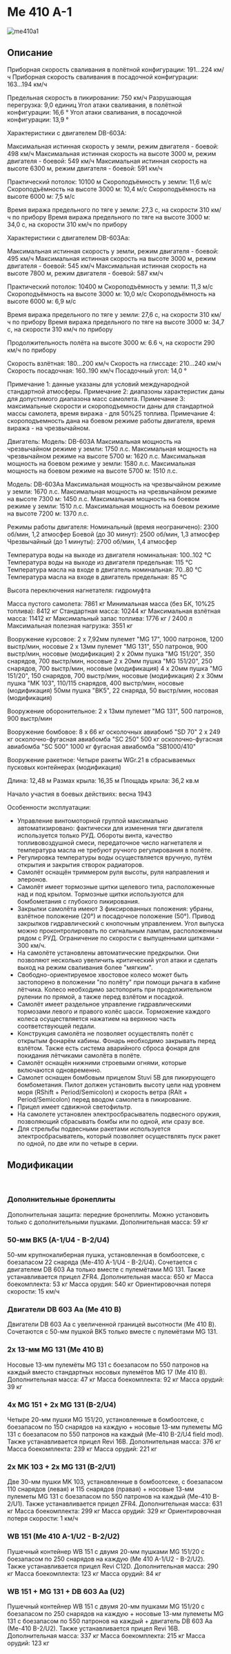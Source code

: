 ﻿# Me 410 A-1

![me410a1](../images/me410a1.png)

## Описание

Приборная скорость сваливания в полётной конфигурации: 191...224 км/ч
Приборная скорость сваливания в посадочной конфигурации: 163...194 км/ч

Предельная скорость в пикировании: 750 км/ч
Разрушающая перегрузка: 9,0 единиц
Угол атаки сваливания, в полётной конфигурации: 16,6 °
Угол атаки сваливания, в посадочной конфигурации: 13,9 °

Характеристики с двигателем DB-603A:

Максимальная истинная скорость у земли, режим двигателя - боевой: 498 км/ч
Максимальная истинная скорость на высоте 3000 м, режим двигателя - боевой: 549 км/ч
Максимальная истинная скорость на высоте 6300 м, режим двигателя - боевой: 591 км/ч

Практический потолок: 10100 м
Скороподъёмность у земли: 11,6 м/с
Скороподъёмность на высоте 3000 м: 10,4 м/с
Скороподъёмность на высоте 6000 м: 7,5 м/с

Время виража предельного по тяге у земли: 27,3 с, на скорости 310 км/ч по прибору
Время виража предельного по тяге на высоте 3000 м: 34,0 с, на скорости 310 км/ч по прибору

Характеристики с двигателем DB-603Aa:

Максимальная истинная скорость у земли, режим двигателя - боевой: 495 км/ч
Максимальная истинная скорость на высоте 3000 м, режим двигателя - боевой: 545 км/ч
Максимальная истинная скорость на высоте 7800 м, режим двигателя - боевой: 587 км/ч

Практический потолок: 10400 м
Скороподъёмность у земли: 11,3 м/с
Скороподъёмность на высоте 3000 м: 10,0 м/с
Скороподъёмность на высоте 6000 м: 6,9 м/с

Время виража предельного по тяге у земли: 27,6 с, на скорости 310 км/ч по прибору
Время виража предельного по тяге на высоте 3000 м: 34,7 с, на скорости 310 км/ч по прибору

Продолжительность полёта на высоте 3000 м: 6.6 ч, на скорости 290 км/ч по прибору

Скорость взлётная: 180...200 км/ч 
Скорость на глиссаде: 210...240 км/ч 
Скорость посадочная: 160..190 км/ч
Посадочный угол: 14,0 °

Примечание 1: данные указаны для условий международной стандартной атмосферы.
Примечание 2: диапазоны характеристик даны для допустимого диапазона масс самолета.
Примечание 3: максимальные скорости и скороподъемности даны для стандартной массы самолета, время виража - для 50%25 топлива.
Примечание 4: скороподъемность дана на боевом режиме работы двигателя, время виража - на чрезвычайном.

Двигатель:
Модель: DB-603A
Максимальная мощность на чрезвычайном режиме у земли: 1750 л.с.
Максимальная мощность на чрезвычайном режиме на высоте 5700 м: 1620 л.с.
Максимальная мощность на боевом режиме у земли: 1580 л.с.
Максимальная мощность на боевом режиме на высоте 5700 м: 1510 л.с.

Модель: DB-603Aa
Максимальная мощность на чрезвычайном режиме у земли: 1670 л.с.
Максимальная мощность на чрезвычайном режиме на высоте 7300 м: 1450 л.с.
Максимальная мощность на боевом режиме у земли: 1510 л.с.
Максимальная мощность на боевом режиме на высоте 7200 м: 1370 л.с.

Режимы работы двигателя:
Номинальный (время неограничено): 2300 об/мин, 1,2 атмосфер
Боевой (до 30 минут): 2500 об/мин, 1,3 атмосфер
Чрезвычайный (до 1 минуты): 2700 об/мин, 1,4 атмосфер

Температура воды на выходе из двигателя номинальная: 100..102 °С
Температура воды на выходе из двигателя предельная: 115 °С
Температура масла на входе в двигатель номинальная: 70..80 °С
Температура масла на входе в двигатель предельная: 85 °С

Высота переключения нагнетателя: гидромуфта 

Масса пустого самолета: 7861 кг
Минимальная масса (без БК, 10%25 топлива): 8412 кг
Стандартная масса: 10244 кг
Максимальная взлётная масса: 11412 кг
Максимальный запас топлива: 1776 кг / 2400 л
Максимальная полезная нагрузка: 3551 кг

Вооружение курсовое:
2 x 7,92мм пулемет "MG 17", 1000 патронов, 1200 выстр/мин, носовые
2 x 13мм пулемет "MG 131", 550 патронов, 900 выстр/мин, носовые (модификация)
2 x 20мм пушка "MG 151/20", 350 снарядов, 700 выстр/мин, носовые
2 x 20мм пушка "MG 151/20", 250 снарядов, 700 выстр/мин, носовые (модификация)
4 x 20мм пушка "MG 151/20", 150 снарядов, 700 выстр/мин, носовые (модификация)
2 x 30мм пушка "MK 103", 110/115 снарядов, 400 выстр/мин, носовые (модификация)
50мм пушка "BK5", 22 снаряда, 50 выстр/мин, носовая (модификация)

Вооружение оборонительное:
2 x 13мм пулемет "MG 131", 500 патронов, 900 выстр/мин

Вооружение бомбовое:
8 x 66 кг осколочных авиабомб "SD 70"
2 x 249 кг осколочно-фугасная авиабомба "SC 250"
500 кг осколочно-фугасная авиабомба "SС 500"
1000 кг фугасная авиабомба "SB1000/410"

Вооружение ракетное:
Четыре ракеты WGr.21 в сбрасываемых пусковых контейнерах (модификация)

Длина: 12,48 м
Размах крыла: 16,35 м
Площадь крыла: 36,2 кв.м

Начало участия в боевых действиях: весна 1943

Особенности эксплуатации:
- Управление винтомоторной группой максимально автоматизировано: фактически для изменения тяги двигателя используется только РУД. Обороты винта, качество топливовоздушной смеси, передаточное число нагнетателя и температура масла не требуют ручного регулирования в полёте.
- Регулировка температуры воды осуществляется вручную, путём открытия и закрытия створок радиаторов.
- Самолёт оснащён триммером руля высоты, руля направления и элеронов.
- Самолёт имеет тормозные щитки щелевого типа, расположенные над и под крылом. Тормозные щитки используются для бомбометания с глубокого пикирования.
- Закрылки самолёта имеют 3 фиксированных положения: убраны, взлётное положение (20°) и посадочное положение (50°). Привод закрылков гидравлический с кнопочным управлением. Угол выпуска можно проконтролировать по сигнальным лампам, расположенным рядом с РУД. Ограничение по скорости с выпущенными щитками - 300 км/ч.
- На самолёте установлены автоматические предкрылки. Они позволяют несколько увеличить критический угол атаки и сделать выход на режим сваливания более "мягким".
- Свободно-ориентируемое хвостовое колесо может быть застопорено в положении "по полёту" при помощи рычага в кабине лётчика. Колесо необходимо застопорить при продолжительном рулении по прямой, а также перед взлётом и посадкой.
- Самолёт имеет раздельное управление гидравлическими тормозами левого и правого колёс шасси. Торможение каждого колеса осуществляется нажатием на верхнюю часть соответствующей педали.
- Конструкция самолёта не позволяет осуществлять полёт с открытым фонарём кабины. Фонарь необходимо закрывать перед взлётом. Также есть система аварийного сброса фонаря для покидания лётчиками самолёта в полёте.
- Самолёт оснащён нижними строевыми огнями, которые включаются одновременно.
- Самолет оснащен бомбовым прицелом Stuvi 5B для пикирующего бомбометания. Пилот должен установить высоту цели над уровнем моря (RShift + Period/Semicolon) и скорость ветра (RAlt + Period/Semicolon) перед вводом самолета в пикирование.
- Прицел имеет сдвижной светофильтр.
- На самолете установлен электросбрасыватель подвесного оружия, позволяющий сбрасывать бомбы или по одной, или сразу все.
- Для стрельбы подвесными ракетами используется электросбрасыватель, который позволяет осуществлять пуск ракет по одной, по две или по четыре в серии.

## Модификации
﻿

### Дополнительные бронеплиты

Дополнительная защита: передние бронеплиты. Можно установить только с дополнительными пушками.
Дополнительная масса: 59 кг

### 50-мм BK5 (A-1/U4 - B-2/U4)

50-мм крупнокалиберная пушка, установленная в бомбоотсеке, с боезапасом 22 снаряда (Me-410 A-1/U4 - B-2/U4). Сочетается с двигателем DB 603 Aa только вместе с пулемётами MG 131.
Также устанавливается прицел ZFR4.
Дополнительная масса: 650 кг
Масса боекомплекта: 53 кг
Масса орудия: 540 кг
Ориентировочная потеря скорости: 15 км/ч﻿

### Двигатели DB 603 Aa (Me 410 B)

Двигатели DB 603 Aa с увеличенной границей высотности (Me 410 B). Сочетаются с 50-мм пушкой BK5 только вместе с пулемётами MG 131.

### 2x 13-мм MG 131 (Me 410 B)

Носовые 13-мм пулемёты MG 131 с боезапасом по 550 патронов на каждый вместо стандартных носовых пулемётов MG 17 (Me 410 B).
Дополнительная масса: 47 кг
Масса боекомплекта: 92 кг
Масса орудий: 39 кг

### 4x MG 151 + 2x MG 131 (B-2/U4)

Четыре 20-мм пушки MG 151/20, установленные в бомбоотсеке, с боезапасом по 150 снарядов на каждую + носовые 13-мм пулеметы MG 131 с боезапасом по 550 патронов на каждый (Me-410 B-2/U4 field mod).
Также устанавливается прицел Revi 16B.
Дополнительная масса: 376 кг
Масса боекомплекта: 239 кг
Масса орудий: 221 кг

### 2x MK 103 + 2x MG 131 (B-2/U1)

Две 30-мм пушки MK 103, установленные в бомбоотсеке, с боезапасом 110 снарядов (левая) и 115 снарядов (правая) + носовые 13-мм пулеметы MG 131 с боезапасом по 550 патронов на каждый (Me-410 B-2/U1).
Также устанавливается прицел ZFR4.
Дополнительная масса: 631 кг
Масса боекомплекта: 299 кг
Масса орудий: 329 кг
Ориентировочная потеря скорости: 1 км/ч﻿

### WB 151 (Me 410 A-1/U2 - B-2/U2)

Пушечный контейнер WB 151 с двумя 20-мм пушками MG 151/20 с боезапасом по 250 снарядов на каждую (Me 410 A-1/U2 - B-2/U2).
Также устанавливается прицел Revi C12D.
Дополнительная масса: 290 кг
Масса боекомплекта: 123 кг
Масса орудий: 84 кг﻿

### WB 151 + MG 131 + DB 603 Aa (U2)

Пушечный контейнер WB 151 с двумя 20-мм пушками MG 151/20 с боезапасом по 250 снарядов на каждую + носовые 13-мм пулеметы MG 131 с боезапасом по 550 патронов на каждый + двигатель DB 603 Aa (Me-410 B-2/U2).
Также устанавливается прицел Revi 16B.
Дополнительная масса: 337 кг
Масса боекомплекта: 215 кг
Масса орудий: 123 кг